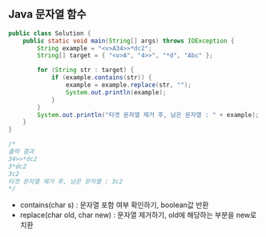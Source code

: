 ## Java 문자열 함수

```java
public class Solution {
	public static void main(String[] args) throws IOException {
		String example = "<v>A34>>*dc2";
		String[] target = { "<v>A", "4>>", "*d", "Abc" };

		for (String str : target) {
			if (example.contains(str)) {
				example = example.replace(str, "");
				System.out.println(example);
			}
		}
		System.out.println("타겟 문자열 제거 후, 남은 문자열 : " + example);
	}
}

/*
출력 결과
34>>*dc2
3*dc2
3c2
타겟 문자열 제거 후, 남은 문자열 : 3c2
*/
```

- contains(char s) : 문자열 포함 여부 확인하기, boolean값 반환
- replace(char old, char new) : 문자열 제거하기, old에 해당하는 부분을 new로 치환
